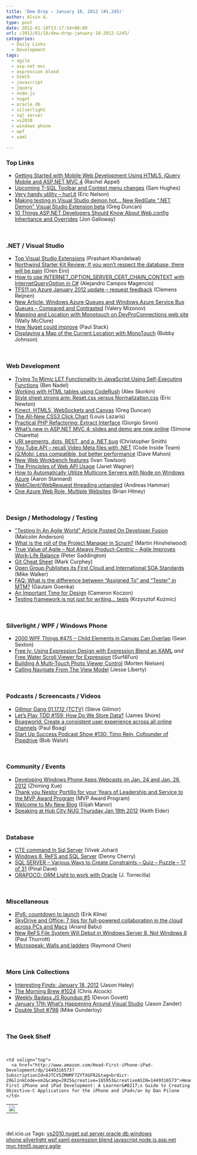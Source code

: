 ```yaml
---
title: 'Dew Drop – January 18, 2012 (#1,245)'
author: Alvin A.
type: post
date: 2012-01-18T13:17:54+00:00
url: /2012/01/18/dew-drop-january-18-2012-1245/
categories:
  - Daily Links
  - Development
tags:
  - agile
  - asp.net mvc
  - expression blend
  - html5
  - javascript
  - jquery
  - node.js
  - nuget
  - oracle db
  - silverlight
  - sql server
  - vs2010
  - windows phone
  - wpf
  - xaml

---
```

### <a name="top"></a>Top Links

  * <a href="http://msdn.microsoft.com/en-us/magazine/hh771055.aspx" target="_blank">Getting Started with Mobile Web Development Using HTML5, jQuery Mobile and ASP.NET MVC 4</a> (Rachel Appel)
  * [Upcoming T-SQL Toolbar and Context menu changes][1] (Sam Hughes)
  * [Very handy utility – hurl.it][2] (Eric Nelson)
  * [Making testing in Visual Studio demon hot&#8230; New RedGate ".NET Demon" Visual Studio Extension beta][3] (Greg Duncan)
  * [10 Things ASP.NET Developers Should Know About Web.config Inheritance and Overrides][4] (Jon Galloway)

&#160;

### <a name="dotnet"></a>.NET / Visual Studio

  * [Top Visual Studio Extensions][5] (Prashant Khandelwal)
  * [Northwind Starter Kit Review: If you won’t respect the database, there will be pain][6] (Oren Eini)
  * [How to use INTERNET\_OPTION\_SERVER\_CERT\_CHAIN_CONTEXT with InternetQueryOption in C#][7] (Alejandro Campos Magencio)
  * [TFS11 on Azure January 2012 update – request feedback][8] (Clemens Reijnen)
  * [New Article: Windows Azure Queues and Windows Azure Service Bus Queues &#8211; Compared and Contrasted][9] (Valery Mizonov)
  * [Mapping and Location with Monotouch on DevProConnections web site][10] (Wally McClure)
  * [How Nuget could improve][11] (Paul Stack)
  * [Displaying a Map of the Current Location with MonoTouch][12] (Bobby Johnson)

&#160;

### <a name="web"></a>Web Development

  * [Trying To Mimic LET Functionality In JavaScript Using Self-Executing Functions][13] (Ben Nadel)
  * [Working with HTML tables using CodeRush][14] (Alex Skorkin)
  * [Style sheet strong arm: Reset.css versus Normalization.css][15] (Eric Newton)
  * [Kinect, HTML5, WebSockets and Canvas][16] (Greg Duncan)
  * [The All-New CSS3 Click Chart][17] (Louis Lazaris)
  * [Practical PHP Refactoring: Extract Interface][18] (Giorgio Sironi)
  * [What’s new in ASP.NET MVC 4: slides and demo are now online][19] (Simone Chiaretta)
  * [URI segments, dots, REST, and a .NET bug][20] (Christopher Smith)
  * [You Tube API – recall Video Meta files with .NET][21] (Code Inside Team)
  * [jQ.Mobi: Less compatible, but better performance][22] (Dave Mahon)
  * [New Web Workbench features][23] (Ivan Towlson)
  * [The Principles of Web API Usage][24] (Janet Wagner)
  * [How to Automatically Utilize Multicore Servers with Node on Windows Azure][25] (Aaron Stannard)
  * [WebClient/WebRequest threading untangled][26] (Andreas Hammar)
  * [One Azure Web Role, Multiple Websites][27] (Brian Hitney)

&#160;

### <a name="design"></a>Design / Methodology / Testing

  * ["Testing In An Agile World" Article Posted On Developer Fusion][28] (Malcolm Anderson)
  * [What is the roll of the Project Manager in Scrum?][29] (Martin Hinshelwood)
  * [True Value of Agile – Not Always Product-Centric – Agile Improves Work-Life Balance][30] (Peter Saddington)
  * [Git Cheat Sheet][31] (Mark Curphey)
  * [Open Group Publishes its First Cloud and International SOA Standards][32] (Mike Walker)
  * [FAQ: What is the difference between “Assigned To” and “Tester” in MTM?][33] (Gautam Goenka)
  * [An Important Time for Design][34] (Cameron Koczon)
  * <a href="http://feedproxy.google.com/~r/Devlicious/~3/IuyoFXdRvy4/testing-framework-is-not-just-for-writing-tests.aspx" target="_blank">Testing framework is not just for writing… tests</a> (Krzysztof Koźmic)

&#160;

### <a name="silverlight"></a>Silverlight / WPF / Windows Phone

  * <a href="http://wpf.2000things.com/2012/01/18/475-child-elements-in-canvas-can-overlap/" target="_blank">2000 WPF Things #475 – Child Elements in Canvas Can Overlap</a> (Sean Sexton)
  * [Free ly: Using Expression Design with Expression Blend an XAML][35] _and_ [Free Water Scroll Viewer for Expression][36] (Surf4Fun)
  * [Building A Multi-Touch Photo Viewer Control][37] (Morten Nielsen)
  * [Calling Navigate From The View Model][38] (Jesse Liberty)

&#160;

### <a name="podcasts"></a>Podcasts / Screencasts / Videos

  * [Gillmor Gang 01.17.12 (TCTV)][39] (Steve Gillmor)
  * [Let&#8217;s Play TDD #159: How Do We Store Data?][40] (James Shore)
  * <a href="http://boagworld.com/tumblog/create-a-consistant-user-experience-across-all-online-channels/" target="_blank">Boagworld: Create a consistent user experience across all online channels</a> (Paul Boag)
  * <a href="http://startupsuccesspodcast.com/2012/01/show-130-timo-rein-cofounder-of-pipedrive/" target="_blank">Start Up Success Podcast Show #130: Timo Rein, Cofounder of Pipedrive</a> (Bob Walsh)

&#160;

### <a name="events"></a>Community / Events

  * [Developing Windows Phone Apps Webcasts on Jan. 24 and Jan. 26, 2012][41] (Zhiming Xue)
  * [Thank you Nestor Portillo for your Years of Leadership and Service to the MVP Award Program][42] (MVP Award Program)
  * [Welcome to My New Blog][43] (Elijah Manor)
  * [Speaking at Hub City NUG Thursday Jan 19th 2012][44] (Keith Elder)

&#160;

### <a name="sql"></a>Database

  * [CTE command In Sql Server][45] (Vivek Johari)
  * [Windows 8, ReFS and SQL Server][46] (Denny Cherry)
  * [SQL SERVER – Various Ways to Create Constraints – Quiz – Puzzle – 17 of 31][47] (Pinal Dave)
  * [ORAPOCO: ORM Light to work with Oracle][48] (J. Torrecilla)

&#160;

### <a name="misc"></a>Miscellaneous

  * [IPv6: countdown to launch][49] (Erik Kline)
  * [SkyDrive and Office: 7 tips for full-powered collaboration in the cloud across PCs and Macs][50] (Anand Babu)
  * [New ReFS File System Will Debut in Windows Server 8, Not Windows 8][51] (Paul Thurrott)
  * [Microspeak: Walls and ladders][52] (Raymond Chen)

&#160;

### <a name="links"></a>More Link Collections

  * [Interesting Finds: January 18, 2012][53] (Jason Haley)
  * [The Morning Brew #1024][54] (Chris Alcock)
  * [Weekly Badass JS Roundup #5][55] (Devon Govett)
  * [January 17th What’s Happening Around Visual Studio][56] (Jason Zander)
  * [Double Shot #798][57] (Mike Gunderloy)

&#160;

### <a name="shelf"></a>The Geek Shelf

&#160;

<table border="0" cellspacing="0" cellpadding="0">
  <tr>
    <td>
      <img data-recalc-dims="1" decoding="async" src="https://i0.wp.com/ecx.images-amazon.com/images/I/51xnd-pl8LL._SL160_.jpg?w=660" />
    </td>
    
    <td valign="top">
      <a href="http://www.amazon.com/Head-First-iPhone-iPad-Development/dp/1449316573?SubscriptionId=0JTCV5ZMHMF7ZYTXGFR2&tag=brdicr-20&linkCode=xm2&camp=2025&creative=165953&creativeASIN=1449316573">Head First iPhone and iPad Development: A Learner&#8217;s Guide to Creating Objective-C Applications for the iPhone and iPad</a> by Dan Pilone
    </td>
  </tr>
</table>

&#160;

<div style="padding-bottom: 0px; margin: 0px; padding-left: 0px; padding-right: 0px; display: inline; float: none; padding-top: 0px" id="scid:0767317B-992E-4b12-91E0-4F059A8CECA8:374d5e00-3aed-45d4-8701-cca1e667fe9a" class="wlWriterEditableSmartContent">
  del.icio.us Tags: <a href="http://del.icio.us/popular/vs2010" rel="tag">vs2010</a>,<a href="http://del.icio.us/popular/nuget" rel="tag">nuget</a>,<a href="http://del.icio.us/popular/sql+server" rel="tag">sql server</a>,<a href="http://del.icio.us/popular/oracle+db" rel="tag">oracle db</a>,<a href="http://del.icio.us/popular/windows+phone" rel="tag">windows phone</a>,<a href="http://del.icio.us/popular/silverlight" rel="tag">silverlight</a>,<a href="http://del.icio.us/popular/wpf" rel="tag">wpf</a>,<a href="http://del.icio.us/popular/xaml" rel="tag">xaml</a>,<a href="http://del.icio.us/popular/expression+blend" rel="tag">expression blend</a>,<a href="http://del.icio.us/popular/javascript" rel="tag">javascript</a>,<a href="http://del.icio.us/popular/node.js" rel="tag">node.js</a>,<a href="http://del.icio.us/popular/asp.net+mvc" rel="tag">asp.net mvc</a>,<a href="http://del.icio.us/popular/html5" rel="tag">html5</a>,<a href="http://del.icio.us/popular/jquery" rel="tag">jquery</a>,<a href="http://del.icio.us/popular/agile" rel="tag">agile</a>
</div>

 [1]: http://feedproxy.google.com/~r/ssdtblog/~3/b-7BCkz_r-M/upcoming-t-sql-toolbar-and-context-menu-changes.aspx
 [2]: http://feedproxy.google.com/~r/IUpdateable/~3/HfVvnlfMVto/
 [3]: http://coolthingoftheday.blogspot.com/2012/01/making-testing-in-visual-studio-demon.html
 [4]: http://feedproxy.google.com/~r/jongalloway/~3/JHXpr59NjP8/10-things-asp-net-developers-should-know-about-web-config-inheritance-and-overrides.aspx
 [5]: http://feedproxy.google.com/~r/MidnightProgrammer/~3/UHtptrbNe4s/post.aspx
 [6]: http://feedproxy.google.com/~r/AyendeRahien/~3/qHRwSm4vADQ/northwind-starter-kit-review-if-you-wonrsquo-t-respect-the-database-there-will-be-pain
 [7]: http://blogs.msdn.com/b/alejacma/archive/2012/01/18/how-to-use-internet-option-server-cert-chain-context-with-internetqueryoption-in-c.aspx
 [8]: http://feedproxy.google.com/~r/clemensreijnen/qzrF/~3/DEViYihzH7g/post.aspx
 [9]: http://blogs.msdn.com/b/windowsazure/archive/2012/01/17/new-article-windows-azure-queues-and-windows-azure-service-bus-queues-compared-and-contrasted.aspx
 [10]: http://morewally.com/cs/blogs/wallym/archive/2012/01/17/mapping-and-location-with-monotouch-on-devproconnections-web-site.aspx
 [11]: http://paulstack.co.uk/blog/post.aspx?id=80c5d584-ab65-4d31-a6f8-8eacaec11a2f
 [12]: http://feedproxy.google.com/~r/IAmNotMyself/~3/_k-mZbAyBYo/
 [13]: http://www.bennadel.com/blog/2314-Trying-To-Mimic-LET-Functionality-In-JavaScript-Using-Self-Executing-Functions.htm
 [14]: http://www.skorkin.com/2012/01/working-with-html-tables-using-coderush/
 [15]: http://geekswithblogs.net/ensoftBlog/archive/2012/01/17/148384.aspx
 [16]: http://channel9.msdn.com/coding4fun/kinect/Kinect-HTML5-WebSockets-and-Canvas
 [17]: http://www.impressivewebs.com/new-css3-click-chart/
 [18]: http://feeds.dzone.com/~r/zones/agile/~3/Y29xR6D0t6s/practical-php-refactoring-43
 [19]: http://feedproxy.google.com/~r/Codeclimber/~3/TdqGzUlqi60/Whatrsquos-new-in-ASP-NET-MVC-4-slides-and-demo.aspx
 [20]: http://feeds.dzone.com/~r/zones/dotnet/~3/noK0P5_R1ZU/uri-segments-dots-rest-and-net
 [21]: http://feedproxy.google.com/~r/Code-InsideBlogInternational/~3/veFdeQxTVwY/
 [22]: http://feedproxy.google.com/~r/AjaxBestiary/~3/oKwRni803UI/
 [23]: http://www.mindscapehq.com/blog/index.php/2012/01/17/new-web-workbench-features/
 [24]: http://feedproxy.google.com/~r/nettuts/~3/5Nd8S8fM4No/
 [25]: http://www.aaronstannard.com/post.aspx?id=9d4a6d99-e3a3-4402-8a8c-1862353a1ac7
 [26]: http://feedproxy.google.com/~r/jayway/posts/~3/APwLiIwNDOs/
 [27]: http://feedproxy.google.com/~r/structuretoobig/~3/uclhDQd-yjk/post.aspx
 [28]: http://geekswithblogs.net/geekusconlivus/archive/2012/01/17/testing-in-an-agile-world-article-posted-on-developer-fusion.aspx
 [29]: http://feedproxy.google.com/~r/MartinHinshelwood/~3/K9tcACPNxBM/
 [30]: http://feedproxy.google.com/~r/agilescout/~3/abrlP4vZK3Q/
 [31]: http://feedproxy.google.com/~r/curphey/~3/Q5myCsuf42A/
 [32]: http://feedproxy.google.com/~r/MikeWalker/~3/Q28LzO6F6zo/open-group-publishes-its-first-cloud-and-international-soa-standards.html
 [33]: http://blogs.msdn.com/b/visualstudioalm/archive/2012/01/17/faq-what-is-the-difference-between-assigned-to-and-tester-in-mtm.aspx
 [34]: http://www.alistapart.com/articles/an-important-time-for-design/
 [35]: http://feedproxy.google.com/~r/BuildingGamesBasedOnSilverlightAndExpressions/~3/EsBoss6ALmM/using-expression-design-with-expression-blend-an-xaml.aspx
 [36]: http://feedproxy.google.com/~r/BuildingGamesBasedOnSilverlightAndExpressions/~3/rMaI_nEmCd8/free-water-scroll-viewer-for-expression.aspx
 [37]: http://www.sharpgis.net/post.aspx?id=8c139df1-2b7a-4938-a450-978de7bf41ed
 [38]: http://feedproxy.google.com/~r/JesseLiberty-SilverlightGeek/~3/8EY0wAQIEDY/
 [39]: http://feedproxy.google.com/~r/Techcrunch/~3/-kATxd7lios/
 [40]: http://jamesshore.com/Blog/Lets-Play/Episode-159.html
 [41]: http://blogs.msdn.com/b/zxue/archive/2012/01/17/developing-windows-phone-apps-webcasts-on-jan-24-and-jan-26-2012.aspx
 [42]: http://blogs.msdn.com/b/mvpawardprogram/archive/2012/01/17/thank-ou-for-your-service-nestor-portillo.aspx
 [43]: http://feedproxy.google.com/~r/FreshBrewedCode/~3/pHFEtFESCRU/
 [44]: http://feedproxy.google.com/~r/keithelder/~3/4EqtyV6bwSQ/
 [45]: http://www.sqlservercentral.com/blogs/vivekssqlnotes/2012/01/17/cte-command-in-sql-server/
 [46]: http://feedproxy.google.com/~r/sqlserverpedia/~3/XZQ9_FipSA8/
 [47]: http://blog.sqlauthority.com/2012/01/18/sql-server-various-ways-to-create-constraints-quiz-puzzle-17-of-31/
 [48]: http://geekswithblogs.net/JTorrecilla/archive/2012/01/18/orapoco-orm-light-to-work-with-oracle.aspx
 [49]: http://feedproxy.google.com/~r/blogspot/MKuf/~3/_KlMShjFg80/ipv6-countdown-to-launch.html
 [50]: http://windowsteamblog.com/windows_live/b/windowslive/archive/2012/01/17/skydrive-and-office-7-tips-for-full-powered-collaboration-in-the-cloud-across-pcs-and-macs.aspx
 [51]: http://www.winsupersite.com/blog/supersite-blog-39/windows8/refs-file-system-debut-windows-server-8-windows-8-141923
 [52]: http://blogs.msdn.com/b/oldnewthing/archive/2012/01/17/10257351.aspx
 [53]: http://jasonhaley.com/blog/post.aspx?id=265764b1-2329-437c-9d67-87ddb3690b28
 [54]: http://feedproxy.google.com/~r/ReflectivePerspective/~3/VEdUW3aXt04/
 [55]: http://feedproxy.google.com/~r/badassjs/~3/G5C-hJf9vmo/16015645141
 [56]: http://blogs.msdn.com/b/jasonz/archive/2012/01/17/january_2D00_17_2D00_what_2D00_is_2D00_happening_2D00_around_2D00_visual_2D00_studio.aspx
 [57]: http://afreshcup.com/home/2012/1/18/double-shot-798.html